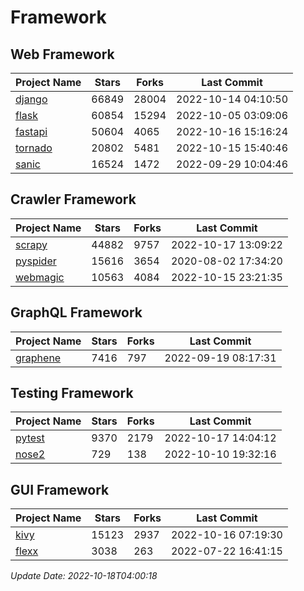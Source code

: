 # Framework

## Web Framework
| Project Name | Stars | Forks | Last Commit |
| ------------ | ----- | ----- | ----------- |
| [django](https://github.com/django/django) | 66849 | 28004 | 2022-10-14 04:10:50 |
| [flask](https://github.com/pallets/flask) | 60854 | 15294 | 2022-10-05 03:09:06 |
| [fastapi](https://github.com/tiangolo/fastapi) | 50604 | 4065 | 2022-10-16 15:16:24 |
| [tornado](https://github.com/tornadoweb/tornado) | 20802 | 5481 | 2022-10-15 15:40:46 |
| [sanic](https://github.com/sanic-org/sanic) | 16524 | 1472 | 2022-09-29 10:04:46 |

## Crawler Framework
| Project Name | Stars | Forks | Last Commit |
| ------------ | ----- | ----- | ----------- |
| [scrapy](https://github.com/scrapy/scrapy) | 44882 | 9757 | 2022-10-17 13:09:22 |
| [pyspider](https://github.com/binux/pyspider) | 15616 | 3654 | 2020-08-02 17:34:20 |
| [webmagic](https://github.com/code4craft/webmagic) | 10563 | 4084 | 2022-10-15 23:21:35 |

## GraphQL Framework
| Project Name | Stars | Forks | Last Commit |
| ------------ | ----- | ----- | ----------- |
| [graphene](https://github.com/graphql-python/graphene) | 7416 | 797 | 2022-09-19 08:17:31 |

## Testing Framework
| Project Name | Stars | Forks | Last Commit |
| ------------ | ----- | ----- | ----------- |
| [pytest](https://github.com/pytest-dev/pytest) | 9370 | 2179 | 2022-10-17 14:04:12 |
| [nose2](https://github.com/nose-devs/nose2) | 729 | 138 | 2022-10-10 19:32:16 |

## GUI Framework
| Project Name | Stars | Forks | Last Commit |
| ------------ | ----- | ----- | ----------- |
| [kivy](https://github.com/kivy/kivy) | 15123 | 2937 | 2022-10-16 07:19:30 |
| [flexx](https://github.com/flexxui/flexx) | 3038 | 263 | 2022-07-22 16:41:15 |

*Update Date: 2022-10-18T04:00:18*